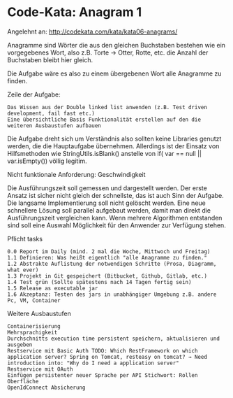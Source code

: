 # Code-Kata: Anagram 1

Angelehnt an: http://codekata.com/kata/kata06-anagrams/

Anagramme sind Wörter die aus den gleichen Buchstaben bestehen wie ein vorgegebenes Wort, also z.B. Torte → Otter, Rotte, etc. die Anzahl der Buchstaben bleibt hier gleich.

Die Aufgabe wäre es also zu einem übergebenen Wort alle Anagramme zu finden. 

Zeile der Aufgabe:

    Das Wissen aus der Double linked list anwenden (z.B. Test driven development, fail fast etc.) 
    Eine übersichtliche Basis Funktionalität erstellen auf den die weiteren Ausbaustufen aufbauen


Die Aufgabe dreht sich um Verständnis also sollten keine Libraries genutzt werden, die die Hauptaufgabe übernehmen. Allerdings ist der Einsatz von Hilfsmethoden wie StringUtils.isBlank() anstelle von if( var == null || var.isEmpty())  völlig legitim. 


Nicht funktionale Anforderung: Geschwindigkeit

 Die Ausführungszeit soll gemessen und dargestellt werden. Der erste Ansatz ist sicher nicht gleich der schnellste, das ist auch Sinn der Aufgabe. Die langsame Implementierung soll nicht gelöscht werden. Eine neue schnellere Lösung soll parallel aufgebaut werden, damit man direkt die Ausführungszeit vergleichen kann. Wenn mehrere Algorithmen entstanden sind soll eine Auswahl Möglichkeit für den Anwender zur Verfügung stehen.


Pflicht tasks

    0.0 Report im Daily (mind. 2 mal die Woche, Mittwoch und Freitag)
    1.1 Definieren: Was heißt eigentlich "alle Anagramme zu finden."
    1.2 Abstrakte Auflistung der notwendigen Schritte (Prosa, Diagramm, what ever)
    1.3 Projekt in Git gespeichert (Bitbucket, Github, Gitlab, etc.)
    1.4 Test grün (Sollte spätestens nach 14 Tagen fertig sein)
    1.5 Release as executable jar
    1.6 Akzeptanz: Testen des jars in unabhängiger Umgebung z.B. andere Pc, VM, Container


Weitere Ausbaustufen

    Containerisierung
    Mehrsprachigkeit
    Durchschnitts execution time persistent speichern, aktualisieren und ausgeben 
    Restservice mit Basic Auth TODO: Which RestFramework on which application server? Spring on Tomcat, resteasy on tomcat? → Need introduction into: "Why do I need a application server" 
    Restservice mit OAuth
    Einfügen persistenter neuer Sprache per API Stichwort: Rollen
    Oberfläche
    OpenIdConnect Absicherung


